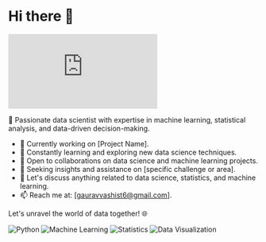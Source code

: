 # Hi there 👋

![Data Science & AI : Way to Infinity](https://www.freepik.com/free-photo/global-business-internet-network-connection-iot-internet-things-business-intelligence-concept-busines-global-network-futuristic-technology-background-ai-generative_49395891.htm#query=future%20data&position=2&from_view=keyword&track=ais&uuid=91ba4505-243e-47f5-96a7-f71f0085498e)

🚀 Passionate data scientist with expertise in machine learning, statistical analysis, and data-driven decision-making.

- 🔭 Currently working on [Project Name].
- 🌱 Constantly learning and exploring new data science techniques.
- 👯 Open to collaborations on data science and machine learning projects.
- 🤔 Seeking insights and assistance on [specific challenge or area].
- 💬 Let's discuss anything related to data science, statistics, and machine learning.
- 📫 Reach me at: [gauravvashist6@gmail.com].

Let's unravel the world of data together! 🌐

<!-- Add badges for skills or technologies -->
![Python](https://img.shields.io/badge/Python-Expert-blue)
![Machine Learning](https://img.shields.io/badge/Machine%20Learning-Enthusiast-green)
![Statistics](https://img.shields.io/badge/Statistics-Intermediate-yellow)
![Data Visualization](https://img.shields.io/badge/Data%20Visualization-Intermediate-orange)
